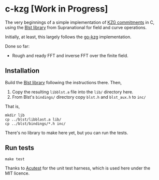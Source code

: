 # c-kzg [Work in Progress]

The very beginnings of a simple implementation of [KZG commitments](https://dankradfeist.de/ethereum/2020/06/16/kate-polynomial-commitments.html) in C, using the [Blst library](https://github.com/supranational/blst) from Supranational for field and curve operations.

Initially, at least, this largely follows the [go-kzg](https://github.com/protolambda/go-kzg) implementation.

Done so far:
  - Rough and ready FFT and inverse FFT over the finite field.

## Installation

Build the [Blst library](https://github.com/supranational/blst) following the instructions there. Then,

1. Copy the resulting `libblst.a` file into the `lib/` directory here.
2. From Blst's `bindings/` directory copy `blst.h` and `blst_aux.h` to `inc/`

That is,

```
mkdir lib
cp ../blst/libblast.a lib/
cp ../blst/bindings/*.h inc/
```

There's no library to make here yet, but you can run the tests.

## Run tests

```
make test
```

Thanks to [Acutest](https://github.com/mity/acutest) for the unit test harness, which is used here under the MIT licence.
